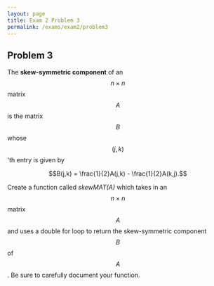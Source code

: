 ```yaml
---
layout: page
title: Exam 2 Problem 3
permalink: /exams/exam2/problem3
---
```


## Problem 3

The **skew-symmetric component** of an $$n\times n$$ matrix $$A$$ is the matrix $$B$$ whose $$(j,k)$$'th entry is given by

$$B(j,k) = \frac{1}{2}A(j,k) - \frac{1}{2}A(k,j).$$

Create a function called *skewMAT(A)* which takes in an $$n\times n$$ matrix $$A$$ and uses a double for loop to return the skew-symmetric component $$B$$ of $$A$$.
Be sure to carefully document your function.
